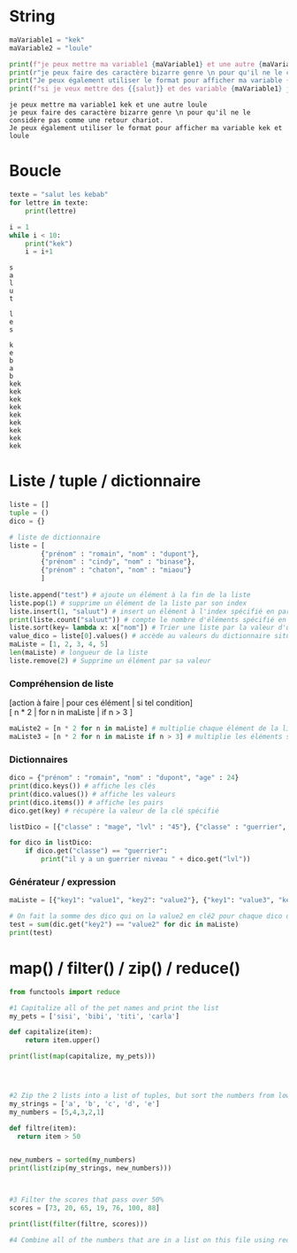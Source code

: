 # String


```python
maVariable1 = "kek"
maVariable2 = "loule"

print(f"je peux mettre ma variable1 {maVariable1} et une autre {maVariable2}")
print(r"je peux faire des caractère bizarre genre \n pour qu'il ne le considère pas comme une retour chariot.")
print("Je peux également utiliser le format pour afficher ma variable {} et {}".format(maVariable1, maVariable2))
print(f"si je veux mettre des {{salut}} et des variable {maVariable1} je peux")
```

    je peux mettre ma variable1 kek et une autre loule
    je peux faire des caractère bizarre genre \n pour qu'il ne le considère pas comme une retour chariot.
    Je peux également utiliser le format pour afficher ma variable kek et loule
    

# Boucle


```python
texte = "salut les kebab"
for lettre in texte:
    print(lettre)

i = 1
while i < 10:
    print("kek")
    i = i+1
```

    s
    a
    l
    u
    t
     
    l
    e
    s
     
    k
    e
    b
    a
    b
    kek
    kek
    kek
    kek
    kek
    kek
    kek
    kek
    kek
    

# Liste / tuple / dictionnaire
```python
liste = []
tuple = ()
dico = {}

# liste de dictionnaire
liste = [
        {"prénom" : "romain", "nom" : "dupont"},
        {"prénom" : "cindy", "nom" : "binase"},
        {"prénom" : "chaton", "nom" : "miaou"}
        ]
        
liste.append("test") # ajoute un élément à la fin de la liste
liste.pop(1) # supprime un élément de la liste par son index
liste.insert(1, "saluut") # insert un élément à l'index spécifié en paramètre
print(liste.count("saluut")) # compte le nombre d'éléments spécifié en paramètre        
liste.sort(key= lambda x: x["nom"]) # Trier une liste par la valeur d'un dictionnaire
value_dico = liste[0].values() # accède au valeurs du dictionnaire situé à l'index 0 de la liste, renvoi un type dict_values
maListe = [1, 2, 3, 4, 5]
len(maListe) # longueur de la liste
liste.remove(2) # Supprime un élément par sa valeur
```
### Compréhension de liste
[action à faire | pour ces élément | si tel condition]  
[    n * 2      | for n in maListe |     if n > 3    ]
```python
maListe2 = [n * 2 for n in maListe] # multiplie chaque élément de la liste par deux
maListe3 = [n * 2 for n in maListe if n > 3] # multiplie les éléments supérieur à 3
```
### Dictionnaires
```python
dico = {"prénom" : "romain", "nom" : "dupont", "age" : 24}
print(dico.keys()) # affiche les clés
print(dico.values()) # affiche les valeurs
print(dico.items()) # affiche les pairs
dico.get(key) # récupère la valeur de la clé spécifié

listDico = [{"classe" : "mage", "lvl" : "45"}, {"classe" : "guerrier", "lvl" : "42"}, {"classe" : "guerrier", "lvl" : "50"}]

for dico in listDico:
    if dico.get("classe") == "guerrier":
        print("il y a un guerrier niveau " + dico.get("lvl"))

```
### Générateur / expression
```python
maListe = [{"key1": "value1", "key2": "value2"}, {"key1": "value3", "key2": "value4"}, {"key1": "value5", "key2": "value2"}]

# On fait la somme des dico qui on la value2 en clé2 pour chaque dico dans la liste
test = sum(dic.get("key2") == "value2" for dic in maListe)
print(test)
```


# map() / filter() / zip() / reduce()
```python
from functools import reduce

#1 Capitalize all of the pet names and print the list
my_pets = ['sisi', 'bibi', 'titi', 'carla']

def capitalize(item):
    return item.upper()

print(list(map(capitalize, my_pets)))




#2 Zip the 2 lists into a list of tuples, but sort the numbers from lowest to highest.
my_strings = ['a', 'b', 'c', 'd', 'e']
my_numbers = [5,4,3,2,1]

def filtre(item):
  return item > 50


new_numbers = sorted(my_numbers)
print(list(zip(my_strings, new_numbers)))



#3 Filter the scores that pass over 50%
scores = [73, 20, 65, 19, 76, 100, 88]

print(list(filter(filtre, scores)))

#4 Combine all of the numbers that are in a list on this file using reduce (my_numbers and scores). What is the total?
```
